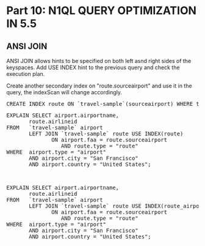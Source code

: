 # Part 10: N1QL QUERY OPTIMIZATION IN 5.5
## ANSI JOIN
ANSI JOIN allows hints to be specified on both left asnd right sides of the keyspaces.
Add USE INDEX hint to the previous query and check the execution plan.

Create another secondary index on "route.sourceairport" and use it in the query, the indexScan will change accordingly.

<pre>
CREATE INDEX route ON `travel-sample`(sourceairport) WHERE type = "route" 
</pre>

<pre>
EXPLAIN SELECT airport.airportname, 
       route.airlineid 
FROM   `travel-sample` airport 
       LEFT JOIN `travel-sample` route USE INDEX(route) 
              ON airport.faa = route.sourceairport 
                 AND route.type = "route" 
WHERE  airport.type = "airport" 
       AND airport.city = "San Francisco" 
       AND airport.country = "United States"; 
</pre>

<br>
<pre id="example">
EXPLAIN SELECT airport.airportname, 
       route.airlineid 
FROM   `travel-sample` airport 
       LEFT JOIN `travel-sample` route USE INDEX(route_airports) 
              ON airport.faa = route.sourceairport 
                 AND route.type = "route" 
WHERE  airport.type = "airport" 
       AND airport.city = "San Francisco" 
       AND airport.country = "United States"; 
</pre>


